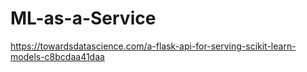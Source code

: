 # ML-as-a-Service

https://towardsdatascience.com/a-flask-api-for-serving-scikit-learn-models-c8bcdaa41daa
